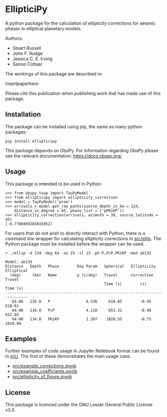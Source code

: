# EllipticiPy

A python package for the calculation of ellipticity corrections for seismic phases in elliptical planetary models.

Authors:
- Stuart Russell
- John F. Rudge
- Jessica C. E. Irving
- Sanne Cottaar

The workings of this package are described in:

insertpaperhere

Please cite this publication when publishing work that has made use of this package.


## Installation

The package can be installed using pip, the same as many python packages:

```
pip install ellipticipy
```

This package depends on ObsPy. For information regarding ObsPy please see the relevant documentation: https://docs.obspy.org/

## Usage

This package is intended to be used in Python:

```
>>> from obspy.taup import TauPyModel
>>> from ellipticipy import ellipticity_correction
>>> model = TauPyModel('prem')
>>> arrivals = model.get_ray_paths(source_depth_in_km = 124,
    distance_in_degree = 65, phase_list = ['pPKiKP'])
>>> ellipticity_correction(arrivals, azimuth = 39, source_latitude = 45)
[-0.7760469283015952]
```

For users that do not wish to directly interact with Python, there is a command line wrapper for calculating ellipticity corrections in [src/ellip](src/ellip). The Python package must be installed before the wrapper can be used.

```
> ./ellip -d 134 -deg 64 -az 15 -sl 23 -ph P,PcP,PKiKP -mod ak135
    
Model: ak135
Distance   Depth   Phase        Ray Param   Spherical   Ellipticity   Elliptical
  (deg)     (km)   Name         p (s/deg)   Travel      Correction    Travel    
                                            Time (s)        (s)       Time (s)  
--------------------------------------------------------------------------------
   64.00   134.0   P                6.536     619.05        -0.45       618.61
   64.00   134.0   PcP              4.110     653.31        -0.48       652.83
   64.00   134.0   PKiKP            1.307    1020.55        -0.75      1019.80    
```

## Examples

Further examples of code usage in Jupyter Notebook format can be found in [src/](src/). The first of these demonstrates the main usage case.

- [src/example_corrections.ipynb](src/example_corrections.ipynb)
- [src/example_coefficients.ipynb](src/example_coefficients.ipynb)
- [src/ellipticity_of_figure.ipynb](src/ellipticity_of_figure.ipynb)


## License

This package is licenced under the GNU Lesser General Public License v3.0.
